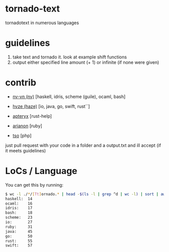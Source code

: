 # tornado-text
tornadotext in numerous languages

# guidelines
1. take text and tornado it. look at example shift functions
2. output either specified line amount (+ 1) or infinite (if none were given)

# contrib
* [nv-vn (nv)](https://github.com/nv-vn) [haskell, idris, scheme (guile), ocaml, bash]

* [hvze (haze)](https://github.com/hvze) [io, java, go, swift, rust``]

* [apteryx](https://github.com/apertix) [rust-help]

* [arianon](https://github.com/arianon) [ruby]

* [tso](https://github.com/generaltso) [php]

just pull request with your code in a folder and a output.txt and ill accept (if it meets guidelines)

# LoCs / Language

You can get this by running:

```bash
$ wc -l ./*/[Tt]ornado.* | head -$(ls -l | grep ^d | wc -l) | sort | awk '{split($2,x,"/");print x[2] ": " $1}' | column -t
haskell:  14
ocaml:    16
idris:    17
bash:     18
scheme:   23
io:       27
ruby:     31
java:     45
go:       50
rust:     55
swift:    57
```
